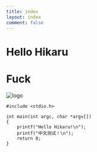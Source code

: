 ```yaml
---
title: index
layout: index
comment: false
---
```

# Hello Hikaru

# Fuck

![logo](/images/logo.png)

```
#include <stdio.h>

int main(int argc, char *argv[])
{
	printf("Hello Hikaru!\n");
	printf("中文测试！\n");
	return 0;
}
```
